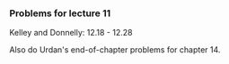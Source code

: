 
### Problems for lecture 11 

Kelley and Donnelly:  12.18 - 12.28

Also do Urdan's end-of-chapter problems for chapter 14. 

